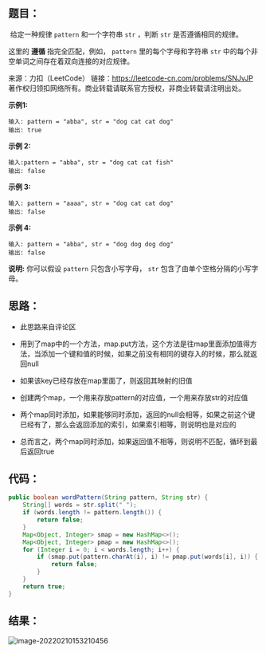 ## 题目：

​	给定一种规律 `pattern` 和一个字符串 `str` ，判断 `str` 是否遵循相同的规律。

这里的 **遵循** 指完全匹配，例如， `pattern` 里的每个字母和字符串 `str` 中的每个非空单词之间存在着双向连接的对应规律。



来源：力扣（LeetCode） 链接：https://leetcode-cn.com/problems/SNJvJP 著作权归领扣网络所有。商业转载请联系官方授权，非商业转载请注明出处。

<!--more-->

**示例1:**

```
输入: pattern = "abba", str = "dog cat cat dog"
输出: true
```

**示例 2:**

```
输入:pattern = "abba", str = "dog cat cat fish"
输出: false
```

**示例 3:**

```
输入: pattern = "aaaa", str = "dog cat cat dog"
输出: false
```

**示例 4:**

```
输入: pattern = "abba", str = "dog dog dog dog"
输出: false
```

**说明:**
你可以假设 `pattern` 只包含小写字母， `str` 包含了由单个空格分隔的小写字母。  

## 思路：

- 此思路来自评论区
- 用到了map中的一个方法，map.put方法，这个方法是往map里面添加值得方法，当添加一个键和值的时候，如果之前没有相同的键存入的时候，那么就返回null
- 如果该key已经存放在map里面了，则返回其映射的旧值

- 创建两个map，一个用来存放pattern的对应值，一个用来存放str的对应值
- 两个map同时添加，如果能够同时添加，返回的null会相等，如果之前这个键已经有了，那么会返回添加的索引，如果索引相等，则说明也是对应的
- 总而言之，两个map同时添加，如果返回值不相等，则说明不匹配，循环到最后返回true

## 代码：

```java
public boolean wordPattern(String pattern, String str) {
    String[] words = str.split(" ");
    if (words.length != pattern.length()) {
        return false;
    }
    Map<Object, Integer> smap = new HashMap<>();
    Map<Object, Integer> pmap = new HashMap<>();
    for (Integer i = 0; i < words.length; i++) {
        if (smap.put(pattern.charAt(i), i) != pmap.put(words[i], i)) {
            return false;
        }
    }
    return true;
}
```

## 结果：

![image-20220210153210456](https://gitee.com/misteryliu/typora/raw/master/image/image-20220210153210456.png)